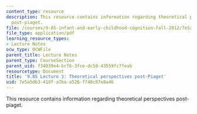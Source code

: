 ```yaml
---
content_type: resource
description: This resource contains information regarding theoretical perspectives
  post-piaget.
file: /courses/9-85-infant-and-early-childhood-cognition-fall-2012/7e5a5db3419fa7baa526f748c87e8a46_MIT9_85F12_lec3_post-piag.pdf
file_type: application/pdf
learning_resource_types:
- Lecture Notes
ocw_type: OCWFile
parent_title: Lecture Notes
parent_type: CourseSection
parent_uid: f34039e4-bcf6-3fce-dc58-43559fc7feab
resourcetype: Document
title: '9.85 Lecture 3: Theoretical perspectives post-Piaget'
uid: 7e5a5db3-419f-a7ba-a526-f748c87e8a46
---
```

This resource contains information regarding theoretical perspectives post-piaget.


